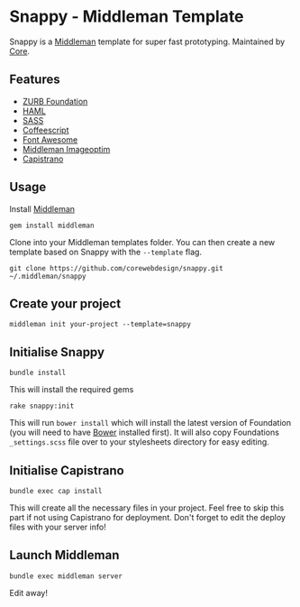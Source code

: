 # Snappy - Middleman Template #

Snappy is a [Middleman](http://middlemanapp.com/) template for super fast prototyping. Maintained by [Core](http://wearecore.co.uk/).

## Features ##

* [ZURB Foundation](http://foundation.zurb.com/)
* [HAML](http://haml.info/)
* [SASS](http://sass-lang.com/)
* [Coffeescript](http://coffeescript.org/)
* [Font Awesome](http://fortawesome.github.io/Font-Awesome/)
* [Middleman Imageoptim](https://github.com/plasticine/middleman-imageoptim)
* [Capistrano](http://capistranorb.com/)

## Usage ##

Install [Middleman](http://middlemanapp.com/)

`gem install middleman`

Clone into your Middleman templates folder. You can then create a new template based on Snappy with the `--template` flag.

`git clone https://github.com/corewebdesign/snappy.git ~/.middleman/snappy`

## Create your project ##
`middleman init your-project --template=snappy`

## Initialise Snappy ##
`bundle install`

This will install the required gems

`rake snappy:init`

This will run `bower install` which will install the latest version of Foundation (you will need to have [Bower](http://bower.io/) installed first). It will also copy Foundations `_settings.scss` file over to your stylesheets directory for easy editing.

## Initialise Capistrano ##
`bundle exec cap install`

This will create all the necessary files in your project. Feel free to skip this part if not using Capistrano for deployment. Don't forget to edit the deploy files with your server info!

## Launch Middleman ##
`bundle exec middleman server`

Edit away!